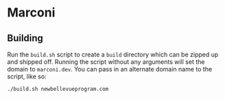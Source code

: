 # Marconi

## Building

Run the `build.sh` script to create a `build` directory which can be zipped up and shipped off. Running the script without any arguments will set the domain to `marconi.dev`. You can pass in an alternate domain name to the script, like so:

    ./build.sh newbellevueprogram.com

